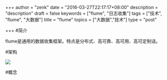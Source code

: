 +++
author = "zenk"
date = "2016-03-27T22:17:17+08:00"
description = "description"
draft = false
keywords = ["flume", "日志收集"]
tags = ["技术", "flume", "大数据"]
title = "flume"
topics = ["大数据","技术"]
type = "post"

+++
#简介

flume是通用的数据收集框架。特点是分布式、高可靠、高可用、高可定制话。

#架构

![](/imgs/flume.dot.png)

#概念